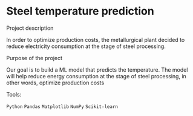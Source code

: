 
# Steel temperature prediction


Project description

In order to optimize production costs, the metallurgical plant decided to reduce electricity consumption at the stage of steel processing.



Purpose of the project

Our goal is to build a ML model that predicts the temperature. The model will help reduce energy consumption at the stage of steel processing, in other words, optimize production costs

Tools:


`Python` `Pandas` `Matplotlib` `NumPy` `Scikit-learn`


